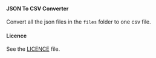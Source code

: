 #### JSON To CSV Converter

Convert all the json files in the `files` folder to one csv file.

#### Licence
See the [LICENCE](https://github.com/Arkni/json-to-csv/blob/master/LICENCE) file.